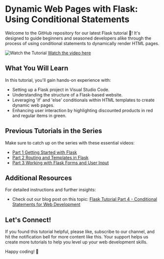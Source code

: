 # Dynamic Web Pages with Flask: Using Conditional Statements

Welcome to the GitHub repository for our latest Flask tutorial 🚀! It's designed to guide beginners and seasoned developers alike through the process of using conditional statements to dynamically render HTML pages.

![Watch the Tutorial](http://img.youtube.com/vi/6zwmsUAs3ec/0.jpg)
[Watch the video here](https://www.youtube.com/watch?v=6zwmsUAs3ec&t=1s)

## What You Will Learn

In this tutorial, you'll gain hands-on experience with:
- Setting up a Flask project in Visual Studio Code.
- Understanding the structure of a Flask-based website.
- Leveraging 'if' and 'else' conditionals within HTML templates to create dynamic web pages.
- Enhancing user interaction by highlighting discounted products in red and regular items in green.

## Previous Tutorials in the Series

Make sure to catch up on the series with these essential videos:
- [Part 1 Getting Started with Flask](https://youtu.be/IopnRGKi_Tg?feature=shared)
- [Part 2 Routing and Templates in Flask](https://youtu.be/nKFOn08zd2c?feature=shared)
- [Part 3 Working with Flask Forms and User Input](https://youtu.be/P3XnGLDzQO0?feature=shared)

## Additional Resources

For detailed instructions and further insights:
- Check out our blog post on this topic: [Flask Tutorial Part 4 - Conditional Statements for Web Development](https://blog.netrva.com/flask-tutorial-part-4-conditional-statements-for-web-development)

## Let's Connect!

If you found this tutorial helpful, please like, subscribe to our channel, and hit the notification bell for more content like this. Your support helps us create more tutorials to help you level up your web development skills.

Happy coding! 🎉
